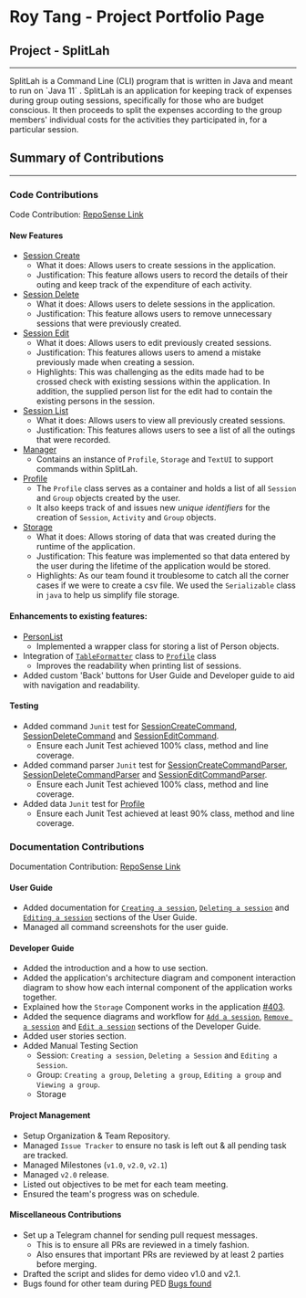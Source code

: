 # Roy Tang - Project Portfolio Page

## Project - SplitLah
<hr>
SplitLah is a Command Line (CLI) program that is written in Java and meant to run on `Java 11` . SplitLah is an 
application for keeping track of expenses during group outing sessions, specifically for those 
who are budget conscious. It then proceeds to split the expenses according to the group members' individual costs for 
the activities they participated in, for a particular session.


## Summary of Contributions
<hr>

### Code Contributions
Code Contribution: [RepoSense Link](https://nus-cs2113-ay2122s2.github.io/tp-dashboard/?search=&sort=totalCommits%20dsc&sortWithin=title&timeframe=commit&mergegroup=&groupSelect=groupByRepos&breakdown=true&checkedFileTypes=docs~functional-code~test-code~other&since=2022-02-18&tabOpen=true&tabType=authorship&tabAuthor=froststein&tabRepo=AY2122S2-CS2113T-T10-1%2Ftp%5Bmaster%5D&authorshipIsMergeGroup=false&authorshipFileTypes=functional-code~test-code~other&authorshipIsBinaryFileTypeChecked=false)
#### New Features
* [Session Create](https://github.com/AY2122S2-CS2113T-T10-1/tp/blob/master/src/main/java/seedu/splitlah/command/SessionCreateCommand.java)
  * What it does: Allows users to create sessions in the application.
  * Justification: This feature allows users to record the details of their outing and keep track of the expenditure of each activity.
* [Session Delete](https://github.com/AY2122S2-CS2113T-T10-1/tp/blob/master/src/main/java/seedu/splitlah/command/SessionDeleteCommand.java)
  * What it does: Allows users to delete sessions in the application.
  * Justification: This feature allows users to remove unnecessary sessions that were previously created.
* [Session Edit](https://github.com/AY2122S2-CS2113T-T10-1/tp/blob/master/src/main/java/seedu/splitlah/command/SessionEditCommand.java) 
  * What it does: Allows users to edit previously created sessions.
  * Justification: This features allows users to amend a mistake previously made when creating a session.
  * Highlights: This was challenging as the edits made had to be crossed check with existing sessions within the application.
                In addition, the supplied person list for the edit had to contain the existing persons in the session.
* [Session List](https://github.com/AY2122S2-CS2113T-T10-1/tp/blob/master/src/main/java/seedu/splitlah/command/SessionListCommand.java)
  * What it does: Allows users to view all previously created sessions.
  * Justification: This features allows users to see a list of all the outings that were recorded.
* [Manager](https://github.com/AY2122S2-CS2113T-T10-1/tp/blob/master/src/main/java/seedu/splitlah/data/Manager.java)
  * Contains an instance of `Profile`, `Storage` and `TextUI` to support commands within SplitLah.
* [Profile](https://github.com/AY2122S2-CS2113T-T10-1/tp/blob/master/src/main/java/seedu/splitlah/data/Profile.java)
  * The `Profile` class serves as a container and holds a list of all `Session` and `Group` objects created by the user.
  * It also keeps track of and issues new _unique identifiers_ for the creation of `Session`, `Activity` and `Group` objects.
* [Storage](https://github.com/AY2122S2-CS2113T-T10-1/tp/blob/master/src/main/java/seedu/splitlah/storage/Storage.java)
  * What it does: Allows storing of data that was created during the runtime of the application.
  * Justification: This feature was implemented so that data entered by the user during the lifetime of the application would be stored.
  * Highlights: As our team found it troublesome to catch all the corner cases if we were to create a csv file. 
                We used the `Serializable` class in `java` to help us simplify file storage.

#### Enhancements to existing features:
* [PersonList](https://github.com/AY2122S2-CS2113T-T10-1/tp/blob/master/src/main/java/seedu/splitlah/data/PersonList.java)
  * Implemented a wrapper class for storing a list of Person objects.
* Integration of [`TableFormatter`](https://github.com/AY2122S2-CS2113T-T10-1/tp/blob/master/src/main/java/seedu/splitlah/ui/TableFormatter.java) class to
  [`Profile`](https://github.com/AY2122S2-CS2113T-T10-1/tp/blob/master/src/main/java/seedu/splitlah/data/Profile.java) class
  * Improves the readability when printing list of sessions.
* Added custom 'Back' buttons for User Guide and Developer guide to aid with navigation and readability.


#### Testing
* Added command `Junit` test for 
  [SessionCreateCommand](https://github.com/AY2122S2-CS2113T-T10-1/tp/blob/master/src/test/java/seedu/splitlah/command/SessionCreateCommandTest.java), 
[SessionDeleteCommand](https://github.com/AY2122S2-CS2113T-T10-1/tp/blob/master/src/test/java/seedu/splitlah/command/SessionDeleteCommandTest.java) and 
[SessionEditCommand](https://github.com/AY2122S2-CS2113T-T10-1/tp/blob/master/src/test/java/seedu/splitlah/command/SessionEditCommandTest.java).
  * Ensure each Junit Test achieved 100% class, method and line coverage.
* Added command parser `Junit` test for
  [SessionCreateCommandParser](https://github.com/AY2122S2-CS2113T-T10-1/tp/blob/master/src/test/java/seedu/splitlah/parser/commandparser/SessionCreateCommandParserTest.java),
  [SessionDeleteCommandParser](https://github.com/AY2122S2-CS2113T-T10-1/tp/blob/master/src/test/java/seedu/splitlah/parser/commandparser/SessionDeleteCommandParserTest.java) and
  [SessionEditCommandParser](https://github.com/AY2122S2-CS2113T-T10-1/tp/blob/master/src/test/java/seedu/splitlah/parser/commandparser/SessionEditCommandParserTest.java).
  * Ensure each Junit Test achieved 100% class, method and line coverage.
* Added data `Junit` test for 
  [Profile](https://github.com/AY2122S2-CS2113T-T10-1/tp/blob/master/src/test/java/seedu/splitlah/data/Profile.java)
  * Ensure each Junit Test achieved at least 90% class, method and line coverage.
### Documentation Contributions
Documentation Contribution: [RepoSense Link](https://nus-cs2113-ay2122s2.github.io/tp-dashboard/?search=&sort=totalCommits%20dsc&sortWithin=title&timeframe=commit&mergegroup=&groupSelect=groupByRepos&breakdown=true&checkedFileTypes=docs~functional-code~test-code~other&since=2022-02-18&tabOpen=true&tabType=authorship&tabAuthor=froststein&tabRepo=AY2122S2-CS2113T-T10-1%2Ftp%5Bmaster%5D&authorshipIsMergeGroup=false&authorshipFileTypes=docs&authorshipIsBinaryFileTypeChecked=false)

#### User Guide
* Added documentation for [`Creating a session`](https://ay2122s2-cs2113t-t10-1.github.io/tp/UserGuide.html#creating-a-session-session-create),
  [`Deleting a session`](https://ay2122s2-cs2113t-t10-1.github.io/tp/UserGuide.html#deleting-a-session-session-delete) and
  [`Editing a session`](https://ay2122s2-cs2113t-t10-1.github.io/tp/UserGuide.html#editing-a-session-session-edit) sections of the User Guide.
* Managed all command screenshots for the user guide.

#### Developer Guide
* Added the introduction and a how to use section.
* Added the application's architecture diagram and component interaction diagram to show how each internal component of the application works together.
* Explained how the `Storage` Component works in the application [#403](https://github.com/AY2122S2-CS2113T-T10-1/tp/pull/403/files).
* Added the sequence diagrams and workflow for [`Add a session`](https://ay2122s2-cs2113t-t10-1.github.io/tp/DeveloperGuide.html#add-a-session),
  [`Remove a session`](https://ay2122s2-cs2113t-t10-1.github.io/tp/DeveloperGuide.html#remove-a-session) and
  [`Edit a session`](https://ay2122s2-cs2113t-t10-1.github.io/tp/DeveloperGuide.html#edit-a-session) sections of the Developer Guide.
* Added user stories section.
* Added Manual Testing Section
  * Session: `Creating a session`, `Deleting a Session` and `Editing a Session`.
  * Group: `Creating a group`, `Deleting a group`, `Editing a group` and `Viewing a group`.
  * Storage

#### Project Management
* Setup Organization & Team Repository.
* Managed `Issue Tracker` to ensure no task is left out & all pending task are tracked.
* Managed Milestones (`v1.0`, `v2.0`, `v2.1`)
* Managed `v2.0` release.
* Listed out objectives to be met for each team meeting.
* Ensured the team's progress was on schedule.

#### Miscellaneous Contributions
* Set up a Telegram channel for sending pull request messages.
    * This is to ensure all PRs are reviewed in a timely fashion.
    * Also ensures that important PRs are reviewed by at least 2 parties before merging.
* Drafted the script and slides for demo video v1.0 and v2.1.
* Bugs found for other team during PED [Bugs found](https://github.com/froststein/ped/issues)
